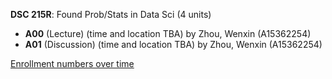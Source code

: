 **DSC 215R**: Found Prob/Stats in Data Sci (4 units)

- **A00** (Lecture) (time and location TBA) by Zhou, Wenxin (A15362254)
- **A01** (Discussion) (time and location TBA) by Zhou, Wenxin (A15362254)

[Enrollment numbers over time](./DSC215R.tsv)

